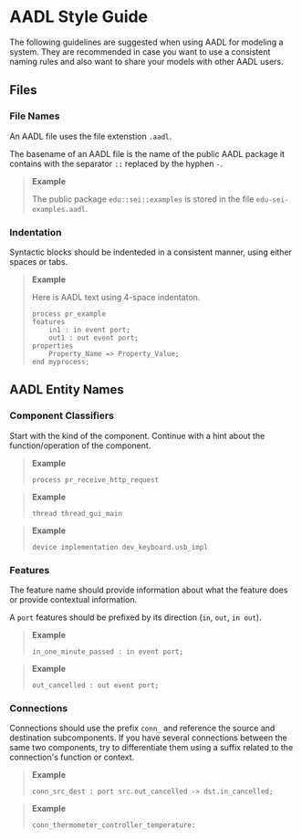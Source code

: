 # AADL Style Guide

The following guidelines are suggested when using AADL for modeling a system.  They are recommended in case you want to use a consistent naming rules and also want to share your models with other AADL users.



## Files

### File Names

An AADL file uses the file extenstion `.aadl`.

The basename of an AADL file is the name of the public AADL package it contains with the separator `::` replaced by the hyphen `-`.

> **Example**
> 
> The public package `edu::sei::examples` is stored in the file `edu-sei-examples.aadl`.



### Indentation

Syntactic blocks should be indenteded in a consistent manner, using either spaces or tabs.

> **Example**
>
> Here is AADL text using 4-space indentaton.
>
>     process pr_example
>     features
>         in1 : in event port;
>         out1 : out event port;
>     properties
>         Property_Name => Property_Value;
>     end myprocess;



## AADL Entity Names

### Component Classifiers

Start with the kind of the component.  Continue with a hint about the function/operation of the component.

> **Example**
>
>     process pr_receive_http_request

> **Example**
>
>     thread thread_gui_main

> **Example**
>
>     device implementation dev_keyboard.usb_impl



### Features

The feature name should provide information about what the feature does or provide contextual information.

A `port` features should be prefixed by its direction (`in`, `out`, `in out`).

> **Example**
>
>     in_one_minute_passed : in event port;

> **Example**
>
>     out_cancelled : out event port;



### Connections

Connections should use the prefix `conn_` and reference the source and destination subcomponents.  If you have several connections between the same two components, try to differentiate them using a suffix related to the connection's function or context.

> **Example**
>
>     conn_src_dest : port src.out_cancelled -> dst.in_cancelled;

> **Example**
>
>     conn_thermometer_controller_temperature: 
